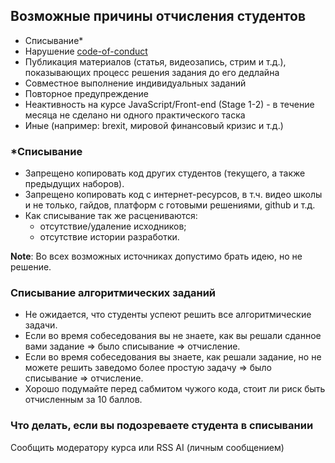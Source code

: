 ## Возможные причины отчисления студентов

- Списывание\*
- Нарушение [code-of-conduct](code-of-conduct.md)
- Публикация материалов (статья, видеозапись, стрим и т.д.), показывающих процесс решения задания до его дедлайна
- Совместное выполнение индивидуальных заданий
- Повторное предупреждение
- Неактивность на курсе JavaScript/Front-end (Stage 1-2) - в течение месяца не сделано ни одного практического таска
- Иные (например: brexit, мировой финансовый кризис и т.д.)

### \*Списывание

- Запрещено копировать код других студентов (текущего, а также предыдущих наборов).
- Запрещено копировать код с интернет-ресурсов, в т.ч. видео школы и не только, гайдов, платформ с готовыми решениями, github и т.д.
- Как списывание так же расцениваются:
  - отсутствие/удаление исходников;
  - отсутствие истории разработки.

**Note**: Во всех возможных источниках допустимо брать идею, но не решение.

### Списывание алгоритмических заданий

- Не ожидается, что студенты успеют решить все алгоритмические задачи.
- Если во время собеседования вы не знаете, как вы решали сданное вами задание ⇒ было списывание ⇒ отчисление.
- Если во время собеседования вы знаете, как решали задание, но не можете решить заведомо более простую задачу ⇒ было списывание ⇒ отчисление.
- Хорошо подумайте перед сабмитом чужого кода, стоит ли риск быть отчисленным за 10 баллов.

### Что делать, если вы подозреваете студента в списывании

Сообщить модератору курса или RSS AI (личным сообщением)
